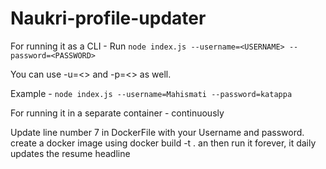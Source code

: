 # Naukri-profile-updater
For running it as a CLI - 
Run 
```node index.js --username=<USERNAME> --password=<PASSWORD>```

You can use -u=<> and -p=<> as well.

Example - 
```node index.js --username=Mahismati --password=katappa```



For running it in a separate container - continuously

Update line number 7 in DockerFile with your Username and password. 
create a docker image using docker build -t .
an then run it forever, it daily updates the resume headline
